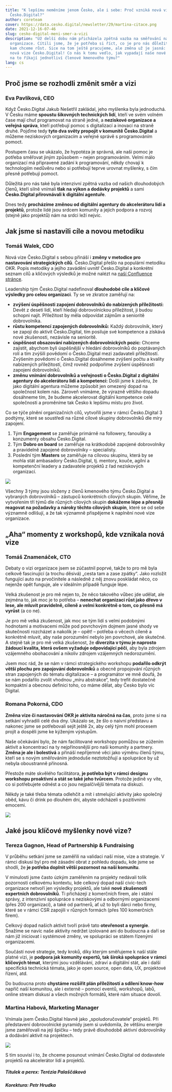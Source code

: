 ```yaml
---
title: "K lepšímu neměníme jenom Česko, ale i sebe: Proč vzniká nová vize
  Česko.Digital?"
author: coreteam
cover: https://data.cesko.digital/newsletter/29/martina-citace.png
date: 2021-12-16-07-46
slug: cesko-digital-meni-smer-a-vizi
description: "Už delší dobu nám přicházela zpětná vazba na směřování naší
  organizace. Cítili jsme, že je potřeba si říct, co je pro nás důležité a jak a
  kam chceme růst. Sice na tom ještě pracujeme, ale změna už je jasná: Vzniká
  nová vize Česko.Digital! Co nás k tomu vedlo, jak vypadají naše nové cíle a co
  na to říkají jednotliví členové kmenového týmu?"
lang: cs
---
```

## Proč jsme se rozhodli změnit směr a vizi

### Eva Pavlíková, CEO

Když Česko.Digital Jakub Nešetřil zakládal, jeho myšlenka byla jednoduchá. V Česku máme **spoustu šikovných technických lidí**, kteří ve svém volném čase mají chuť programovat na straně jedné, a **neziskové organizace a veřejná správa**, kteří potřebují pomoc s digitalizací a inovací na straně druhé. Pojďme tedy **tyto dva světy propojit v komunitě Česko.Digital** a můžeme neziskových organizacím a veřejné správě s programováním pomoct.

Postupem času se ukázalo, že hypotéza je správná, ale naši pomoc je potřeba směřovat jiným způsobem – nejen programováním. Velmi málo organizací má připravené zadání k programování, někdy chovají k technologiím nedůvěru nebo si potřebují teprve urovnat myšlenky, s čím přesně potřebují pomoct.

Důležitá pro nás také byla intenzivní zpětná vazba od našich dlouhodobých členů, kteří silně vnímali **tlak na výkon a dodávky projektů** a sami **Česko.Digital přirovnávali k digitální agentuře**. 

Dnes tedy **procházíme změnou od digitální agentury do akcelerátoru lidí a projektů**, protože lidé jsou srdcem komunity a jejich podpora a rozvoj (stejně jako projektů) nám na srdci leží nejvíc.

## Jak jsme si nastavili cíle a novou metodiku

### Tomáš Walek, CDO

Nová vize Česko.Digital s sebou přináší i **změny v metodice pro nastavování strategických cílů**. Česko.Digital přešlo na populární metodiku OKR. Popis metodiky a jejího zavádění uvnitř Česko.Digital a konkrétní seznam cílů a klíčových výsledků je možné nalézt na [naší Confluence stránce](https://cesko-digital.atlassian.net/wiki/spaces/CD/pages/790102026/Metodika+OKR).

Leadership tým Česko.Digital nadefinoval **dlouhodobé cíle a klíčové výsledky pro celou organizaci**. Ty se ve zkratce zaměřují na:

* **zvýšení úspěšnosti zapojení dobrovolníků do nabízených příležitostí:** Devět z deseti lidí, kteří hledají dobrovolnickou příležitost, ji budou schopni najít. Příležitost by měla odpovídat zájmům a senioritě dobrovolníka.
* **růstu kompetencí zapojených dobrovolníků:** Každý dobrovolník, který se zapojí do aktivit Česko.Digital, tím posiluje své kompetence a získává nové zkušenosti, nezávisle na senioritě.
* **úspěšnost obsazování nabízených dobrovolnických pozic:** Chceme zajistit, abychom byli úspěšnější v hledání dobrovolníků do poptávaných rolí a tím zvýšili povědomí o Česko.Digital mezi zadavateli příležitostí. Zvýšením povědomí o Česko.Digital dosáhneme zvýšení počtu a kvality nabízených příležitostí, čímž rovněž podpoříme zvýšení úspěšnosti zapojení dobrovolníků. 
* **změnu vnímání dobrovolníků a veřejnosti o Česko.Digital z digitální agentury do akcelerátoru lidí a kompetencí:** Došli jsme k závěru, že jako digitální agentura můžeme způsobit jen omezený dopad na společnost kolem nás. Zároveň vnímáme, že výrazně většího dopadu dosáhneme tím, že budeme akcelerovat digitální kompetence celé společnosti a proměníme tak Česko k lepšímu místu pro život.

Co se týče plnění organizačních cílů, vytvořili jsme v rámci Česko.Digital 3 podtýmy, které se soustředí na různé cílové skupiny dobrovolníků dle míry zapojení.

1. Tým **Engagement** se zaměřuje primárně na followery, fanoušky a konzumenty obsahu Česko.Digital.
2. Tým **Dobro on board** se zaměřuje na krátkodobě zapojené dobrovolníky a pravidelně zapojené dobrovolníky – specialisty.
3. Poslední tým **Masters** se zaměřuje na cílovou skupinu, která by se mohla stát ambasadory Česko.Digital, tj. mentory, kouče, agilní a kompetenční leadery a zadavatele projektů z řad neziskových organizací.

![](volunteer-engagement.png)

Všechny 3 týmy jsou složeny z členů kmenového týmu Česko.Digital a vybraných dobrovolníků – zástupců konkrétních cílových skupin. Věříme, že vytvořením tří týmů dle různých cílových skupin **dokážeme lépe a přesněji reagovat na požadavky a nároky těchto cílových skupin**, které se od sebe významně odlišují, a že tak významně přispějeme k naplnění nové vize organizace.

## „Aha“ momenty z workshopů, kde vznikala nová vize

### Tomáš Znamenáček, CTO

Debaty o vizi organizace jsem se zúčastnil poprvé, takže to pro mě byla celkově fascinující (a trochu děsivá) „cesta tam a zase zpátky“. Jako rozložit fungující auto na prvočinitele a následně z něj znovu poskládat něco, co nejenže opět funguje, ale v ideálním případě funguje lépe.

Velká zkušenost je pro mě nejen to, že něco takového vůbec jde udělat, ale zejména to, jak moc je to potřeba – **nenechat organizaci růst jako dřevo v lese, ale mluvit pravidelně, cíleně a velmi konkrétně o tom, co přesně má vyrůst** (a co ne).

Je pro mě velká zkušenost, jak moc se tým lidí s velmi podobnými hodnotami a motivacemi může pod povrchovým dojmem jasné shody ve skutečnosti rozcházet a nakolik je – opět! – potřeba o věcech cíleně a konkrétně mluvit, aby naše porozumění nebylo jen povrchové, ale skutečné. A stejně tak je pro mě velká zkušenost, že **diverzita v týmu je naprosto žádoucí kvalita, která ovšem vyžaduje odpovídající péči**, aby byla zdrojem vzájemného obohacování a nikoliv zdrojem vzájemných nedorozumění.

Jsem moc rád, že se nám v rámci strategického workshopu **podařilo odkrýt větší plochu pro zapojování dobrovolníků** a obecně propojování různých stran zapojených do tématu digitalizace – a programátor ve mně doufá, že se nám podařilo zvolit vhodnou „míru abstrakce“, tedy trefit dostatečně kompaktní a obecnou definici toho, co máme dělat, aby Česko bylo víc Digital.

### Romana Pokorná, CDO

**Změna vize či nastavování OKR je aktivita náročná na čas**, proto jsme si na setkání vyhradili celé dva dny. Ukázalo se, že šlo o naivní představu a nakonec jsme se potřebovali sejít ještě 2x, aby celý tým mohl procesem projít a dospěli jsme ke kýženým výstupům.

Naše očekávání bylo, že nám facilitované workshopy pomůžou se zúžením aktivit a koncentrací na ty nejpřínosnější pro naši komunity a partnery. **Změna je ale i bolestivá** a přináší nepříjemné věci jako výměnu členů týmu, kteří se s novým směřováním jednoduše neztotožňují a spolupráce by už nebyla oboustranně přínosná.

Přestože máte skvělého facilitátora, **je potřeba být v rámci designu workshopu proaktivní a stát se také jeho tvůrcem**. Protože jedině vy víte, co si potřebujete odnést a co jsou nejpalčivější témata na diskuzi.

Někdy je také třeba témata odlehčit a mít i stmelující aktivity jako společný oběd, kávu či drink po dlouhém dni, abyste odcházeli s pozitivními emocemi.

![](workshop-nova-vize-cd.jpg)

## Jaké jsou klíčové myšlenky nové vize?

### Tereza Gagnon, Head of Partnership & Fundraising

V průběhu setkání jsme se zaměřili na validaci naší mise, vize a strategie. V rámci diskusí byl pro mě zásadní obrat z pohledu dopadu, kde jsme se shodli, že **je potřeba doplnit větší pozornost na naši komunitu**.

V minulosti jsme často úzkým zaměřením na projekty nedávali tolik pozornosti celkovému kontextu, kde celkový dopad naší civic-tech organizace netvoří jen výsledky projektů, ale také **nové zkušenosti expertních dobrovolníků**. Ti přicházejí z komerčních firem, ale i státní správy, z intenzivní spolupráce s neziskovými a odbornými organizacemi (přes 200 organizací), a také od partnerů, ať už to byli dárci nebo firmy, které se v rámci CSR zapojili v různých formách (přes 100 komerčních firem).

Celkový dopad našich aktivit tvoří právě tato **otevřenost a synergie**. Snažíme se navíc naše aktivity nedržet izolované ani do budoucna a daří se nám již iniciovat i systémové změny, ve spolupráci se státem řízenými organizacemi.

Součástí nové strategie, tedy kroků, díky kterým směřujeme k naší stále platné vizi, je **podpora jak komunity expertů, tak široká spolupráce v rámci klíčových témat**, kterými jsou vzdělávání, zdraví a digitální stát, ale i další specifická technická témata, jako je open source, open data, UX, projektové řízení, atd. 

Do budoucna proto **chystáme rozšířit plán příležitostí a sdílení know-how** napříč naší komunitou, ale i externě – pomocí eventů, workshopů, labů, online stream diskusí a všech možných formátů, které nám situace dovolí.

### Martina Habová, Marketing Manager

Vnímala jsem Česko.Digital hlavně jako „spoludoručovatele“ projektů. Při představení dobrovolnické pyramidy jsem si uvědomila, že většinu energie jsme zaměřovali na její špičku – tedy právě dlouhodobě aktivní dobrovolníky a dodávání aktivit na projektech.

![](martina-citace.png)

S tím souvisí i to, že chceme posunout vnímání Česko.Digital od dodavatele projektů na akcelerátor lidí a projektů.

##### *Titulek a perex: Terézia Palaščáková*

##### *Korektura: Petr Hrudka*